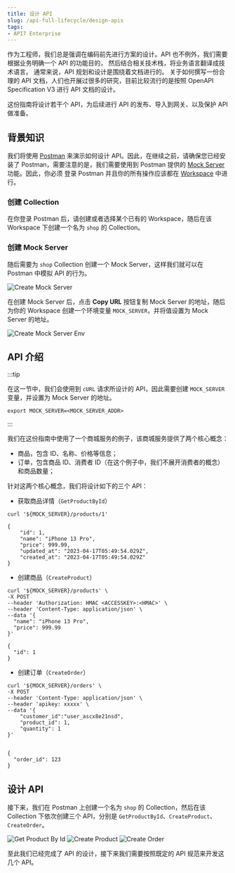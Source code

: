 ```yaml
---
title: 设计 API
slug: /api-full-lifecycle/design-apis
tags:
- API7 Enterprise
---
```


作为工程师，我们总是强调在编码前先进行方案的设计。API 也不例外，我们需要根据业务明确一个 API 的功能目的，
然后结合相关技术栈，将业务语言翻译成技术语言。 通常来说，API 规划和设计是围绕着文档进行的。 
关于如何撰写一份合理的 API 文档，人们也开展过很多的研究，目前比较流行的是按照 OpenAPI Specification V3 进行 API 文档的设计。

这份指南将设计若干个 API，为后续进行 API 的发布、导入到网关、以及保护 API 做准备。

## 背景知识

我们将使用 [Postman](https://www.postman.com/) 来演示如何设计 API。因此，在继续之前，请确保您已经安装了 Postman，需要注意的是，我们需要使用到
Postman 提供的 [Mock Server](https://learning.postman.com/docs/designing-and-developing-your-api/mocking-data/setting-up-mock/) 功能。因此，你必须
登录 Postman 并且你的所有操作应该都在 [Workspace](https://learning.postman.com/docs/collaborating-in-postman/using-workspaces/) 中进行。

### 创建 Collection

在你登录 Postman 后，请创建或者选择某个已有的 Workspace，随后在该 Workspace 下创建一个名为 `shop` 的 Collection。

### 创建 Mock Server

随后需要为 `shop` Collection 创建一个 Mock Server，这样我们就可以在 Postman 中模拟 API 的行为。

![Create Mock Server](https://static.apiseven.com/uploads/2023/04/28/fkwBwbOK_Screenshot%202023-04-28%20at%2010.35.57.png)

在创建 Mock Server 后，点击 **Copy URL** 按钮复制 Mock Server 的地址，随后为你的 Workspace 创建一个环境变量 `MOCK_SERVER`，并将值设置为 Mock Server 的地址。

![Create Mock Server Env](https://static.apiseven.com/uploads/2023/04/28/zhvRQhI2_mock-server-env.png)

## API 介绍

:::tip

在这一节中，我们会使用到 `cURL` 请求所设计的 API，因此需要创建 `MOCK_SERVER` 变量，并设置为 Mock Server 的地址。

```shell
export MOCK_SERVER=<MOCK_SERVER_ADDR>
```

:::

我们在这份指南中使用了一个商城服务的例子，该商城服务提供了两个核心概念：

* 商品，包含 ID、名称、价格等信息；
* 订单，包含商品 ID、消费者 ID（在这个例子中，我们不展开消费者的概念）和商品数量；

针对这两个核心概念，我们将设计如下的三个 API：

* 获取商品详情（`GetProductById`）

```shell
curl '${MOCK_SERVER}/products/1' 

{
    "id": 1,
    "name": "iPhone 13 Pro",
    "price": 999.99,
    "updated_at": "2023-04-17T05:49:54.029Z",
    "created_at": "2023-04-17T05:49:54.029Z"
}
```

* 创建商品（`CreateProduct`）

```shell
curl '${MOCK_SERVER}/products' \
-X POST
--header 'Authorization: HMAC <ACCESSKEY>:<HMAC>' \
--header 'Content-Type: application/json' \
--data '{
  "name": "iPhone 13 Pro",
  "price": 999.99
}'

{
  "id": 1
}
```
* 创建订单（`CreateOrder`）

```shell
curl '${MOCK_SERVER}/orders' \
-X POST
--header 'Content-Type: application/json' \
--header 'apikey: xxxxx' \
--data '{
    "customer_id":"user_ascx8e21nsd", 
    "product_id": 1,
    "quantity": 1
}'


{
  "order_id": 123
}
```

## 设计 API

接下来，我们在 Postman 上创建一个名为 `shop` 的 Collection，然后在该 Collection 下依次创建三个 API，分别是 `GetProductById`、`CreateProduct`、`CreateOrder`。

![Get Product By Id](https://static.apiseven.com/uploads/2023/04/28/5cfdjUO4_GetProductById.png)
![Create Product](https://static.apiseven.com/uploads/2023/04/28/MFDN1LWS_Screenshot%202023-04-28%20at%2010.57.02.png)
![Create Order](https://static.apiseven.com/uploads/2023/04/28/Kcxszff1_CreateOrder.png)

至此我们已经完成了 API 的设计，接下来我们需要按照既定的 API 规范来开发这几个 API。
